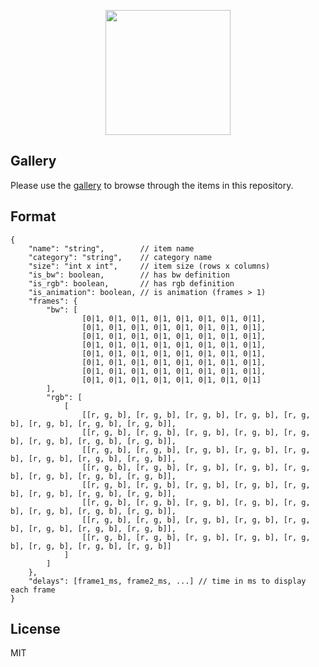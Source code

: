<p align="center">
    <img src="https://user-images.githubusercontent.com/5860071/48146455-b1885b80-e2bd-11e8-87c0-0185c7bf8431.png" width="200px" />
</p> 

## Gallery

Please use the [gallery](https://vrachieru.github.io/pixel-art/) to browse through the items in this repository.

## Format

```
{
    "name": "string",        // item name
    "category": "string",    // category name
    "size": "int x int",     // item size (rows x columns)
    "is_bw": boolean,        // has bw definition
    "is_rgb": boolean,       // has rgb definition
    "is_animation": boolean, // is animation (frames > 1)
    "frames": {
        "bw": [
                [0|1, 0|1, 0|1, 0|1, 0|1, 0|1, 0|1, 0|1],
                [0|1, 0|1, 0|1, 0|1, 0|1, 0|1, 0|1, 0|1],
                [0|1, 0|1, 0|1, 0|1, 0|1, 0|1, 0|1, 0|1],
                [0|1, 0|1, 0|1, 0|1, 0|1, 0|1, 0|1, 0|1],
                [0|1, 0|1, 0|1, 0|1, 0|1, 0|1, 0|1, 0|1],
                [0|1, 0|1, 0|1, 0|1, 0|1, 0|1, 0|1, 0|1],
                [0|1, 0|1, 0|1, 0|1, 0|1, 0|1, 0|1, 0|1],
                [0|1, 0|1, 0|1, 0|1, 0|1, 0|1, 0|1, 0|1]
        ],
        "rgb": [
            [
                [[r, g, b], [r, g, b], [r, g, b], [r, g, b], [r, g, b], [r, g, b], [r, g, b], [r, g, b]],
                [[r, g, b], [r, g, b], [r, g, b], [r, g, b], [r, g, b], [r, g, b], [r, g, b], [r, g, b]],
                [[r, g, b], [r, g, b], [r, g, b], [r, g, b], [r, g, b], [r, g, b], [r, g, b], [r, g, b]],
                [[r, g, b], [r, g, b], [r, g, b], [r, g, b], [r, g, b], [r, g, b], [r, g, b], [r, g, b]],
                [[r, g, b], [r, g, b], [r, g, b], [r, g, b], [r, g, b], [r, g, b], [r, g, b], [r, g, b]],
                [[r, g, b], [r, g, b], [r, g, b], [r, g, b], [r, g, b], [r, g, b], [r, g, b], [r, g, b]],
                [[r, g, b], [r, g, b], [r, g, b], [r, g, b], [r, g, b], [r, g, b], [r, g, b], [r, g, b]],
                [[r, g, b], [r, g, b], [r, g, b], [r, g, b], [r, g, b], [r, g, b], [r, g, b], [r, g, b]]
            ]
        ]
    },
    "delays": [frame1_ms, frame2_ms, ...] // time in ms to display each frame
}
```

## License

MIT